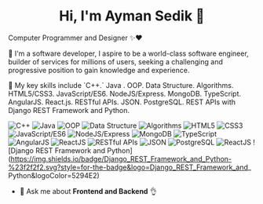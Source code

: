 <h1 align="center">Hi, I'm Ayman Sedik 👋</h1>

<p>Computer Programmer and Designer ✨❤️</p>
<p>📌 I'm a software developer, I aspire to be a world-class software engineer, builder of services for millions of users, 
 seeking a challenging and progressive position to gain knowledge and experience.</p>
 
<p>📌 My key skills include `C++.` Java . OOP. Data Structure. Algorithms. HTML5/CSS3. JavaScript/ES6. 
 NodeJS/Express. MongoDB. TypeScript. AngularJS. React.js. RESTful APIs. JSON. PostgreSQL. REST 
 APIs with Django REST Framework and Python.</p>
 
![C++](https://img.shields.io/badge/C++-%23f2f2f2.svg?style=for-the-badge&logo=C++&logoColor=5294E2)
![Java](https://img.shields.io/badge/Java-%23f2f2f2.svg?style=for-the-badge&logo=Java&logoColor=5294E2)
![OOP](https://img.shields.io/badge/OOP-%23f2f2f2.svg?style=for-the-badge&logo=OOP&logoColor=5294E2)
![Data Structure](https://img.shields.io/badge/Data_Structure-%23f2f2f2.svg?style=for-the-badge&logo=Data_Structure&logoColor=5294E2)
![Algorithms](https://img.shields.io/badge/Algorithms-%23f2f2f2.svg?style=for-the-badge&logo=Algorithms&logoColor=5294E2)
![HTML5](https://img.shields.io/badge/HTML5-%23f2f2f2.svg?style=for-the-badge&logo=HTML5&logoColor=5294E2)
![CSS3](https://img.shields.io/badge/CSS3-%23f2f2f2.svg?style=for-the-badge&logo=CSS3&logoColor=5294E2)
![JavaScript/ES6](https://img.shields.io/badge/JavaScript/ES6-%23f2f2f2.svg?style=for-the-badge&logo=JavaScript/ES6&logoColor=5294E2)
![NodeJS/Express](https://img.shields.io/badge/NodeJS/Express-%23f2f2f2.svg?style=for-the-badge&logo=NodeJS/Express&logoColor=5294E2)
![MongoDB](https://img.shields.io/badge/MongoDB-%23f2f2f2.svg?style=for-the-badge&logo=MongoDB&logoColor=5294E2)
![TypeScript](https://img.shields.io/badge/TypeScript-%23f2f2f2.svg?style=for-the-badge&logo=TypeScript&logoColor=5294E2)
![AngularJS](https://img.shields.io/badge/AngularJS-%23f2f2f2.svg?style=for-the-badge&logo=AngularJS&logoColor=5294E2)
![ReactJS](https://img.shields.io/badge/ReactJS-%23f2f2f2.svg?style=for-the-badge&logo=ReactJS&logoColor=5294E2)
![RESTful APIs](https://img.shields.io/badge/RESTful_APIs-%23f2f2f2.svg?style=for-the-badge&logo=RESTful_APIs&logoColor=5294E2)
![JSON](https://img.shields.io/badge/JSON-%23f2f2f2.svg?style=for-the-badge&logo=JSON&logoColor=5294E2)
![PostgreSQL](https://img.shields.io/badge/PostgreSQL-%23f2f2f2.svg?style=for-the-badge&logo=PostgreSQL&logoColor=5294E2)
![ReactJS](https://img.shields.io/badge/ReactJS-%23f2f2f2.svg?style=for-the-badge&logo=ReactJS&logoColor=5294E2)
![Django REST Framework and Python](https://img.shields.io/badge/Django_REST_Framework_and_Python-%23f2f2f2.svg?style=for-the-badge&logo=Django_REST_Framework_and_ Python&logoColor=5294E2)




- 💬 Ask me about **Frontend and Backend** 👌
